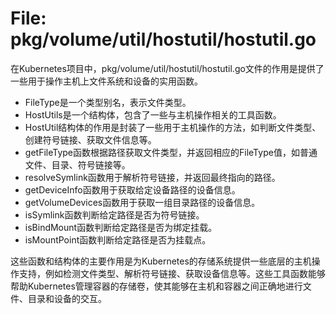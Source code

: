 # File: pkg/volume/util/hostutil/hostutil.go

在Kubernetes项目中，pkg/volume/util/hostutil/hostutil.go文件的作用是提供了一些用于操作主机上文件系统和设备的实用函数。
- FileType是一个类型别名，表示文件类型。
- HostUtils是一个结构体，包含了一些与主机操作相关的工具函数。
- HostUtil结构体的作用是封装了一些用于主机操作的方法，如判断文件类型、创建符号链接、获取文件信息等。
- getFileType函数根据路径获取文件类型，并返回相应的FileType值，如普通文件、目录、符号链接等。
- resolveSymlink函数用于解析符号链接，并返回最终指向的路径。
- getDeviceInfo函数用于获取给定设备路径的设备信息。
- getVolumeDevices函数用于获取一组目录路径的设备信息。
- isSymlink函数判断给定路径是否为符号链接。
- isBindMount函数判断给定路径是否为绑定挂载。
- isMountPoint函数判断给定路径是否为挂载点。

这些函数和结构体的主要作用是为Kubernetes的存储系统提供一些底层的主机操作支持，例如检测文件类型、解析符号链接、获取设备信息等。这些工具函数能够帮助Kubernetes管理容器的存储卷，使其能够在主机和容器之间正确地进行文件、目录和设备的交互。

